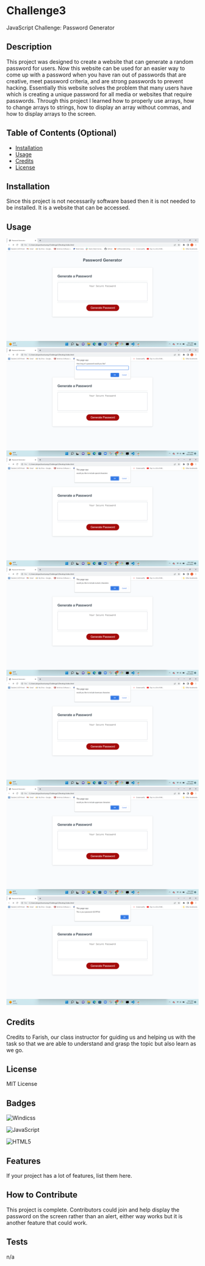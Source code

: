 # Challenge3
JavaScript Challenge: Password Generator

## Description

This project was designed to create a website that can generate a random password for users. Now this website can be used for an easier way to come up with a password when you have ran out of passwords that are creative, meet password criteria, and are strong passwords to prevent hacking. Essentially this website solves the problem that many users have which is creating a unique password for all media or websites that require passwords. Through this project I learned how to properly use arrays, how to change arrays to strings, how to display an array without commas, and how to display arrays to the screen.

## Table of Contents (Optional)

- [Installation](#installation)
- [Usage](#usage)
- [Credits](#credits)
- [License](#license)

## Installation
Since this project is not necessarily software based then it is not needed to be installed. It is a website that can be accessed.

## Usage

![Landing Page](/assets/images/Landing%20Page.png)
![Password Length Selection](./assets/images/Length%20Question.png)
![Criteria Q1](./assets/images/Criteria%20Q1.png)
![Criteria Q2](./assets/images/Criteria%20Q2.png)
![Criteria Q3](./assets/images/Criteria%20Q3.png)
![Criteria Q4](./assets/images/Criteria%20Q4.png)
![Your Password](./assets/images/Display%20Password.png)


## Credits

Credits to Farish, our class instructor for guiding us and helping us with the task so that we are able to understand and grasp the topic but also learn as we go.

## License

MIT License

## Badges

![Windicss](https://img.shields.io/badge/windicss-48B0F1.svg?style=for-the-badge&logo=windi-css&logoColor=white)

![JavaScript](https://img.shields.io/badge/javascript-%23323330.svg?style=for-the-badge&logo=javascript&logoColor=%23F7DF1E)

![HTML5](https://img.shields.io/badge/html5-%23E34F26.svg?style=for-the-badge&logo=html5&logoColor=white)


## Features

If your project has a lot of features, list them here.

## How to Contribute

This project is complete. Contributors could join and help display the password on the screen rather than an alert, either way works but it is another feature that could work.

## Tests

n/a